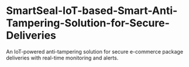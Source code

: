 # SmartSeal-IoT-based-Smart-Anti-Tampering-Solution-for-Secure-Deliveries
An IoT-powered anti-tampering solution for secure e-commerce package deliveries with real-time monitoring and alerts.
